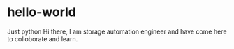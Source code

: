 # hello-world
Just python
Hi there, I am storage automation engineer and have come here to colloborate and learn.
